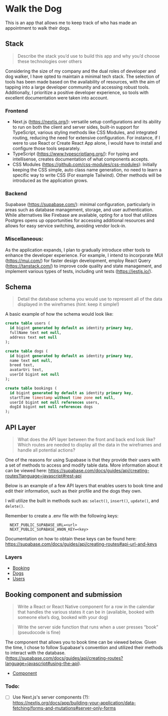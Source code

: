 # Walk the Dog

This is an app that allows me to keep track of who has made an appointment to walk their dogs.

## Stack

> Describe the stack you’d use to build this app and why you’d choose these technologies over others

Considering the size of my company and the dual roles of developer and dog walker, I have opted to maintain a minimal tech stack. The selection of tools has been made based on the availability of resources, with the aim of tapping into a large developer community and accessing robust tools. Additionally, I prioritize a positive developer experience, so tools with excellent documentation were taken into account.

### Frontend

- Next.js (https://nextjs.org/): versatile setup configurations and its ability to run on both the client and server sides, built-in support for TypeScript, various styling methods like CSS Modules, and integrated routing, reducing the need for extensive configuration. For instance, if I were to use React or Create React App alone, I would have to install and configure those tools separately.
- TypeScript (https://www.typescriptlang.org/): For typing and intellisense, creates documentation of what components accepts.
- CSS Modules (https://github.com/css-modules/css-modules): Initially keeping the CSS simple, auto class name generation, no need to learn a specific way to write CSS (For example Tailwind). Other methods will be introduced as the application grows.

### Backend

Supabase (https://supabase.com/): minimal configuration, particularly in areas such as database management, storage, and user authentication. While alternatives like Firebase are available, opting for a tool that utilizes Postgres opens up opportunities for accessing additional resources and allows for easy service switching, avoiding vendor lock-in.

### Miscellaneous:

As the application expands, I plan to gradually introduce other tools to enhance the developer experience. For example, I intend to incorporate MUI (https://mui.com/) for faster design development, employ React Query (https://tanstack.com/) to improve code quality and state management, and implement various types of tests, including unit tests (https://jestjs.io/).

## Schema

> Detail the database schema you would use to represent all of the data displayed in the wireframes (hint: keep it simple!)

A basic example of how the schema would look like:

```sql
create table users (
  id bigint generated by default as identity primary key,
  fullName text not null,
  address text not null
);

create table dogs (
  id bigint generated by default as identity primary key,
  name text not null,
  breed text,
  avatarUri text,
  userId bigint not null
);

create table bookings (
  id bigint generated by default as identity primary key,
  startTime timestamp without time zone not null,
  userId bigint not null references users,
  dogId bigint not null references dogs
);
```

## API Layer

> What does the API layer between the front and back end look like? Which routes are needed to display all the data in the wireframes and handle all potential actions?

One of the reasons for using Supabase is that they provide their users with a set of methods to access and modify table data. More information about it can be viewed here: https://supabase.com/docs/guides/api/creating-routes?language=javascript#rest-api

Below is an example of a few API layers that enables users to book time and edit their information, such as their profile and the dogs they own.

I will utilize the built in methods such as: `select()`, `insert()`, `update()`, and `delete()`.

Remember to create a .env file with the following keys:

```env
  NEXT_PUBLIC_SUPABASE_URL=<url>
  NEXT_PUBLIC_SUPABASE_ANON_KEY=<key>
```

Documentation on how to obtain these keys can be found here: https://supabase.com/docs/guides/api/creating-routes#api-url-and-keys

### Layers

- [Booking](lib/api/booking.ts)
- [Dogs](lib/api/dogs.ts)
- [Users](lib/api/users.ts)

## Booking component and submission

> Write a React or React Native component for a row in the calendar that handles the various states it can be in (available, booked with someone else’s dog, booked with your dog)

> Write the server side function that runs when a user presses “book” (pseudocode is fine)

The component that allows you to book time can be viewed below. Given the time, I chose to follow Supabase's convention and utilized their methods to interact with the database.(https://supabase.com/docs/guides/api/creating-routes?language=javascript#using-the-api).

- [Component](app/components/Hour.tsx)

### Todo:

- [ ] Use Next.js's server components (?): https://nextjs.org/docs/app/building-your-application/data-fetching/forms-and-mutations#server-only-forms
